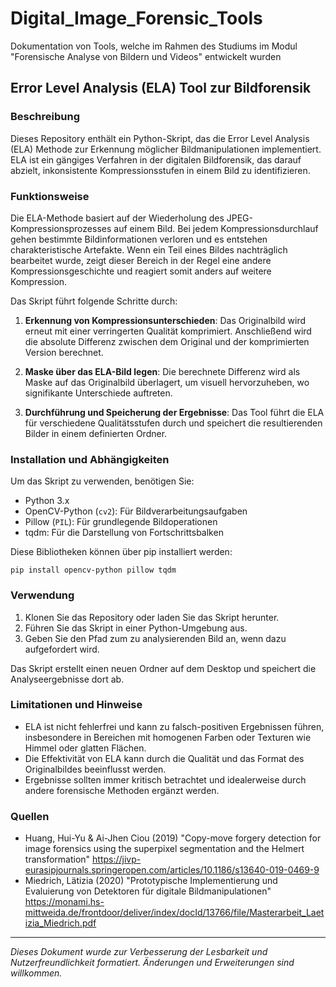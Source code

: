 # Digital_Image_Forensic_Tools
Dokumentation von Tools, welche im Rahmen des Studiums im Modul "Forensische Analyse von Bildern und Videos" entwickelt wurden

## Error Level Analysis (ELA) Tool zur Bildforensik

### Beschreibung
Dieses Repository enthält ein Python-Skript, das die Error Level Analysis (ELA) Methode zur Erkennung möglicher Bildmanipulationen implementiert. ELA ist ein gängiges Verfahren in der digitalen Bildforensik, das darauf abzielt, inkonsistente Kompressionsstufen in einem Bild zu identifizieren.

### Funktionsweise
Die ELA-Methode basiert auf der Wiederholung des JPEG-Kompressionsprozesses auf einem Bild. Bei jedem Kompressionsdurchlauf gehen bestimmte Bildinformationen verloren und es entstehen charakteristische Artefakte. Wenn ein Teil eines Bildes nachträglich bearbeitet wurde, zeigt dieser Bereich in der Regel eine andere Kompressionsgeschichte und reagiert somit anders auf weitere Kompression.

Das Skript führt folgende Schritte durch:
1. **Erkennung von Kompressionsunterschieden**: Das Originalbild wird erneut mit einer verringerten Qualität komprimiert. Anschließend wird die absolute Differenz zwischen dem Original und der komprimierten Version berechnet.

2. **Maske über das ELA-Bild legen**: Die berechnete Differenz wird als Maske auf das Originalbild überlagert, um visuell hervorzuheben, wo signifikante Unterschiede auftreten.

3. **Durchführung und Speicherung der Ergebnisse**: Das Tool führt die ELA für verschiedene Qualitätsstufen durch und speichert die resultierenden Bilder in einem definierten Ordner.

### Installation und Abhängigkeiten
Um das Skript zu verwenden, benötigen Sie:
- Python 3.x
- OpenCV-Python (`cv2`): Für Bildverarbeitungsaufgaben
- Pillow (`PIL`): Für grundlegende Bildoperationen
- tqdm: Für die Darstellung von Fortschrittsbalken

Diese Bibliotheken können über pip installiert werden:
```
pip install opencv-python pillow tqdm
```

### Verwendung
1. Klonen Sie das Repository oder laden Sie das Skript herunter.
2. Führen Sie das Skript in einer Python-Umgebung aus.
3. Geben Sie den Pfad zum zu analysierenden Bild an, wenn dazu aufgefordert wird.

Das Skript erstellt einen neuen Ordner auf dem Desktop und speichert die Analyseergebnisse dort ab.

### Limitationen und Hinweise
- ELA ist nicht fehlerfrei und kann zu falsch-positiven Ergebnissen führen, insbesondere in Bereichen mit homogenen Farben oder Texturen wie Himmel oder glatten Flächen.
- Die Effektivität von ELA kann durch die Qualität und das Format des Originalbildes beeinflusst werden.
- Ergebnisse sollten immer kritisch betrachtet und idealerweise durch andere forensische Methoden ergänzt werden.

### Quellen
- Huang, Hui-Yu & Ai-Jhen Ciou (2019) "Copy-move forgery detection for image forensics using the superpixel segmentation and the Helmert transformation"
  https://jivp-eurasipjournals.springeropen.com/articles/10.1186/s13640-019-0469-9
- Miedrich, Lätizia (2020) "Prototypische Implementierung und Evaluierung von Detektoren für digitale Bildmanipulationen"
  https://monami.hs-mittweida.de/frontdoor/deliver/index/docId/13766/file/Masterarbeit_Laetizia_Miedrich.pdf

  

---

*Dieses Dokument wurde zur Verbesserung der Lesbarkeit und Nutzerfreundlichkeit formatiert. Änderungen und Erweiterungen sind willkommen.*

